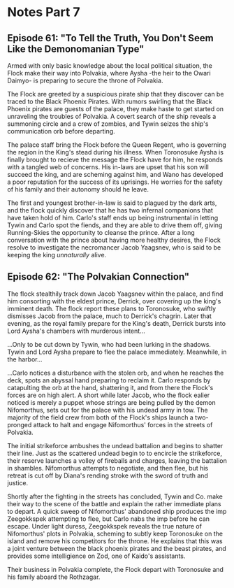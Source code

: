 # Notes Part 7

## Episode 61: "To Tell the Truth, You Don't Seem Like the Demonomanian Type"

Armed with only basic knowledge about the local political situation, the Flock make their way into Polvakia, where Aysha -the heir to the Owari Daimyo- is preparing to secure the throne of Polvakia.

The Flock are greeted by a suspicious pirate ship that they discover can be traced to the Black Phoenix Pirates. With rumors swirling that the Black Phoenix pirates are guests of the palace, they make haste to get started on unraveling the troubles of Polvakia. A covert search of the ship reveals a summoning circle and a crew of zombies, and Tywin seizes the ship's communication orb before departing.

The palace staff bring the Flock before the Queen Regent, who is governing the region in the King's stead during his illness. When Toronosuke Aysha is finally brought to recieve the message the Flock have for him, he responds with a tangled web of concerns. His in-laws are upset that his son will succeed the king, and are scheming against him, and Wano has developed a poor reputation for the success of its uprisings. He worries for the safety of his family and their autonomy should he leave.

The first and youngest brother-in-law is said to plagued by the dark arts, and the flock quickly discover that he has two infernal companions that have taken hold of him. Carlo's staff ends up being instrumental in letting Tywin and Carlo spot the fiends, and they are able to drive them off, giving Running-Skies the opportunity to cleanse the prince. After a long conversation with the prince about having more healthy desires, the Flock resolve to investigate the necromancer Jacob Yaagsnev, who is said to be keeping the king *unnaturally* alive.

## Episode 62: "The Polvakian Connection"

The flock stealthily track down Jacob Yaagsnev within the palace, and find him consorting with the eldest prince, Derrick, over covering up the king's imminent death. The flock report these plans to Toronosuke, who swiftly dismisses Jacob from the palace, much to Derrick's chagrin. Later that evening, as the royal family prepare for the King's death, Derrick bursts into Lord Aysha's chambers with murderous intent...

...Only to be cut down by Tywin, who had been lurking in the shadows. Tywin and Lord Aysha prepare to flee the palace immediately. Meanwhile, in the harbor...

...Carlo notices a disturbance with the stolen orb, and when he reaches the deck, spots an abyssal hand preparing to reclaim it. Carlo responds by catapulting the orb at the hand, shattering it, and from there the Flock's forces are on high alert. A short while later Jacob, who the flock ealier noticed is merely a puppet whose strings are being pulled by the demon Nifomorthus, sets out for the palace with his undead army in tow. The majority of the field crew from both of the Flock's ships launch a two-pronged attack to halt and engage Nifomorthus' forces in the streets of Polvakia.

The initial strikeforce ambushes the undead battalion and begins to shatter their line. Just as the scattered undead begin to to encircle the strikeforce, their reserve launches a volley of fireballs and charges, leaving the battalion in shambles. Nifomorthus attempts to negotiate, and then flee, but his retreat is cut off by Diana's rending stroke with the sword of truth and justice.

Shortly after the fighting in the streets has concluded, Tywin and Co. make their way to the scene of the battle and explain the rather immediate plans to depart. A quick sweep of Nifomorthus' abandoned ship produces the imp Zeegokkspek attempting to flee, but Carlo nabs the imp before he can escape. Under light duress, Zeegokkspek reveals the true nature of Nifomorthus' plots in Polvakia, scheming to subtly keep Toronosuke on the island and remove his competitors for the throne. He explains that this was a joint venture between the black phoenix pirates and the beast pirates, and provides some intelligience on Zod, one of Kaido's assistants.

Their business in Polvakia complete, the Flock depart with Toronosuke and his family aboard the Rothzagar.
